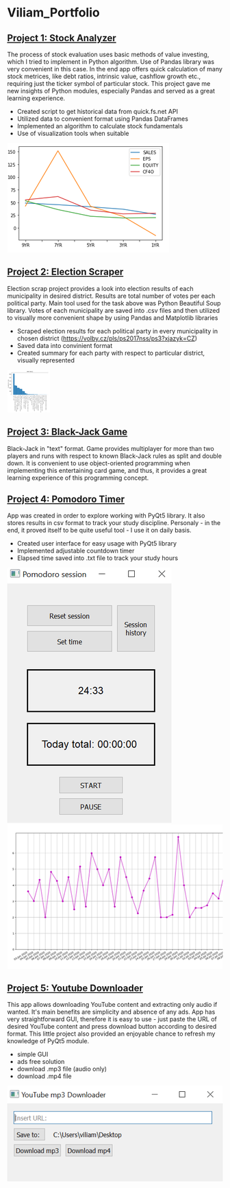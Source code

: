 # Viliam_Portfolio

## [Project 1: Stock Analyzer](https://github.com/viliam-gago/stock_analyzer)
The process of stock evaluation uses basic methods of value investing, which I tried to implement in Python algorithm. Use of Pandas library was very convenient in this case. In the end app offers quick calculation of many stock metrices, like debt ratios, intrinsic value, cashflow growth etc., requiring just the ticker symbol of particular stock. This project gave me new insights of Python modules, especially Pandas and served as a great learning experience.

- Created script to get historical data from quick.fs.net API
- Utilized data to convenient format using Pandas DataFrames
- Implemented an algorithm to calculate stock fundamentals
- Use of visualization tools when suitable

![](https://github.com/viliam-gago/Viliam_Portfolio/blob/master/images/fundamentals.PNG)


## [Project 2: Election Scraper](https://github.com/viliam-gago/engeto_python_course_projects/tree/master/election_scrap)
Election scrap project provides a look into election results of each municipality in desired district. Results are total number of votes per each political party. Main tool used for the task above was Python Beautiful Soup library. Votes of each municipality are saved into .csv files and then utilized to visually more convenient shape by using Pandas and Matplotlib libraries

- Scraped election results for each political party in every municipality in chosen district (https://volby.cz/pls/ps2017nss/ps3?xjazyk=CZ)
- Saved data into convinient format
- Created summary for each party with respect to particular district, visually represented

<img src="https://github.com/viliam-gago/Viliam_Portfolio/blob/master/images/scrap_project.PNG" width="100px" height="100px" />

## [Project 3: Black-Jack Game](https://github.com/viliam-gago/black_jack)
Black-Jack in "text" format. Game provides multiplayer for more than two players and runs with respect to known Black-Jack rules as split and double down. It is convenient to use object-oriented programming when implementing this entertaining card game, and thus, it provides a great learning experience of this programming concept.


## [Project 4: Pomodoro Timer](https://github.com/viliam-gago/pomodoro_timer)
App was created in order to explore working with PyQt5 library. It also stores results in csv format to track your study discipline. Personaly - in the end, it proved itself to be quite useful tool - I use it on daily basis.

- Created user interface for easy usage with PyQt5 library
- Implemented adjustable countdown timer
- Elapsed time saved into .txt file to track your study hours

![](https://github.com/viliam-gago/Viliam_Portfolio/blob/master/images/pomodoro.PNG)
![](https://github.com/viliam-gago/Viliam_Portfolio/blob/master/images/sessions.PNG)

## [Project 5: Youtube Downloader](https://github.com/viliam-gago/youtube_downloader)
This app allows downloading YouTube content and extracting only audio if wanted. It's main benefits are simplicity and absence of any ads. App has very straightforward GUI, therefore it is easy to use - just paste the URL of desired YouTube content and press download button according to desired format. This little project also provided an enjoyable chance to refresh my knowledge of PyQt5 module.

- simple GUI
- ads free solution
- download .mp3 file (audio only)
- download .mp4 file

![](https://github.com/viliam-gago/Viliam_Portfolio/blob/master/images/ytdown.PNG)

